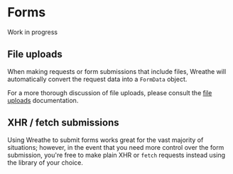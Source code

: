 # Forms

Work in progress

## File uploads

When making requests or form submissions that include files, Wreathe will automatically convert the request data into a `FormData` object.

For a more thorough discussion of file uploads, please consult the [file uploads](/guide/basic-usage/file-uploads) documentation.

## XHR / fetch submissions

Using Wreathe to submit forms works great for the vast majority of situations; however, in the event that you need more control over the form submission, you're free to make plain XHR or `fetch` requests instead using the library of your choice.
